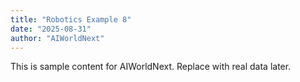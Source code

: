 ```yaml
---
title: "Robotics Example 8"
date: "2025-08-31"
author: "AIWorldNext"
---
```

This is sample content for AIWorldNext. Replace with real data later.
